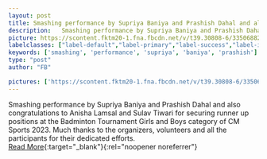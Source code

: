```yaml
---
layout: post
title: Smashing performance by Supriya Baniya and Prashish Dahal and also congratulations to Anisha Lamsal and Sulav Tiwari for securing runner up positions at the Badminton Tournament Girls and Boys category of CM Sports 2023.
description:   Smashing performance by Supriya Baniya and Prashish Dahal and also congratulations to Anisha Lamsal and Sulav Tiwari for securing runner up positions at the Badminton Tournament Girls and Boys category of CM Sports 2023.   Much thanks to the organizers, volunteers and all the participants for their dedicated efforts.  
picture: https://scontent.fktm20-1.fna.fbcdn.net/v/t39.30808-6/335068827_3460871367521673_4894695738889155215_n.jpg?stp=dst-jpg_p720x720&_nc_cat=111&cb=99be929b-59f725be&ccb=1-7&_nc_sid=730e14&_nc_ohc=Gcu4EtisI5cAX9nhqHU&_nc_ht=scontent.fktm20-1.fna&oh=00_AfCY0cRel2HIcj2JqkTuuHzXABfuqi9gONpBV7oHScH0Lg&oe=649235CA
labelclasses: ["label-default","label-primary","label-success","label-info","label-warning","label-danger"]
keywords: ['smashing', 'performance', 'supriya', 'baniya', 'prashish']
type: "post"
author: "FB"

pictures: ['https://scontent.fktm20-1.fna.fbcdn.net/v/t39.30808-6/335068827_3460871367521673_4894695738889155215_n.jpg?stp=dst-jpg_p720x720&_nc_cat=111&cb=99be929b-59f725be&ccb=1-7&_nc_sid=730e14&_nc_ohc=Gcu4EtisI5cAX9nhqHU&_nc_ht=scontent.fktm20-1.fna&oh=00_AfCY0cRel2HIcj2JqkTuuHzXABfuqi9gONpBV7oHScH0Lg&oe=649235CA', 'https://scontent.fktm20-1.fna.fbcdn.net/v/t39.30808-6/328990430_695432765655767_986579782662853563_n.jpg?stp=dst-jpg_p720x720&_nc_cat=110&cb=99be929b-59f725be&ccb=1-7&_nc_sid=730e14&_nc_ohc=UsacW0YO70cAX-y2rdn&_nc_ht=scontent.fktm20-1.fna&oh=00_AfDhuay246dwhVDRPyUtVDIth3TLZO5vM4W1qz5pdJHNnA&oe=6490D9FA', 'https://scontent.fktm20-1.fna.fbcdn.net/v/t39.30808-6/334963936_208302735187349_3851953141398055559_n.jpg?stp=dst-jpg_p720x720&_nc_cat=100&cb=99be929b-59f725be&ccb=1-7&_nc_sid=730e14&_nc_ohc=AKcGcMeRm2IAX93Lee2&_nc_ht=scontent.fktm20-1.fna&oh=00_AfAqHD7TVSXPuWhNlLkaoCp58im5fyRXDYfaESXVurzQrA&oe=64908E93', 'https://scontent.fktm20-1.fna.fbcdn.net/v/t39.30808-6/335450659_1263206261214529_3421428804213282666_n.jpg?stp=dst-jpg_p720x720&_nc_cat=106&cb=99be929b-59f725be&ccb=1-7&_nc_sid=730e14&_nc_ohc=Y-w468TU-ZYAX-sbqIw&_nc_ht=scontent.fktm20-1.fna&oh=00_AfAvxqCxw0q1q-lMcWttHm6k6LdDBZdcnDQ2pfe8IFAZMw&oe=64921660', 'https://scontent.fktm20-1.fna.fbcdn.net/v/t39.30808-6/335199687_200420149340654_4959451425915302729_n.jpg?stp=dst-jpg_p720x720&_nc_cat=110&cb=99be929b-59f725be&ccb=1-7&_nc_sid=730e14&_nc_ohc=PXe0wOnQTYIAX-k2Myy&_nc_ht=scontent.fktm20-1.fna&oh=00_AfBTZK4vJl4I9Dm5ZehLRkNZVFeQoCn6IFCQTzlCpauUVQ&oe=64917F1F']
---
```

  Smashing performance by Supriya Baniya and Prashish Dahal and also congratulations to Anisha Lamsal and Sulav Tiwari for securing runner up positions at the Badminton Tournament Girls and Boys category of CM Sports 2023.   Much thanks to the organizers, volunteers and all the participants for their dedicated efforts.  <br>[Read More](#){:target="_blank"}{:rel="noopener noreferrer"}